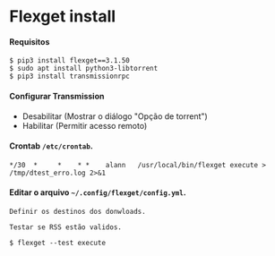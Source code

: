 # Flexget install

#### Requisitos
```
$ pip3 install flexget==3.1.50
$ sudo apt install python3-libtorrent
$ pip3 install transmissionrpc
```
#### Configurar Transmission

* Desabilitar (Mostrar o diálogo "Opção de torrent")
* Habilitar (Permitir acesso remoto)

#### Crontab `/etc/crontab`.
```
*/30  *     *    * *    alann   /usr/local/bin/flexget execute > /tmp/dtest_erro.log 2>&1
```

#### Editar o arquivo `~/.config/flexget/config.yml`.
```
Definir os destinos dos donwloads.

Testar se RSS estão validos.

$ flexget --test execute

```
